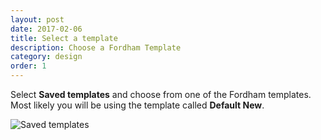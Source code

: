 ```yaml
---
layout: post
date: 2017-02-06
title: Select a template
description: Choose a Fordham Template
category: design
order: 1
---
```


Select **Saved templates** and choose from one of the Fordham templates. Most likely you will be using the template called **Default New**.

![Saved templates]({{site.image_path}}/{{page.category}}/select-template.jpg)
